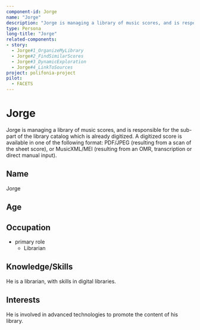 ```yaml
---
component-id: Jorge
name: "Jorge"
description: "Jorge is managing a library of music scores, and is responsible for the sub-part of the library catalog which is already digitized."
type: Persona
long-title: "Jorge"
related-components:
- story:
  - Jorge#1_OrganizeMyLibrary
  - Jorge#2_FindSimilarScores
  - Jorge#3_DynamicExploration
  - Jorge#4_LinkToSources
project: polifonia-project
pilot:
  - FACETS
---
```


# Jorge

Jorge is managing a library of music scores, and is responsible for the sub-part of the library catalog which is already digitized. 
A digitized score is available in one of the following format: PDF/JPEG (resulting from a scan of the sheet score), or MusicXML/MEI (resulting from an OMR, transcription or direct manual input).

## Name
Jorge

## Age


## Occupation
- primary role
    - Librarian

## Knowledge/Skills
He is a librarian, with skills in digital libraries.

## Interests
He is involved in advanced technologies to promote the content of his library.

